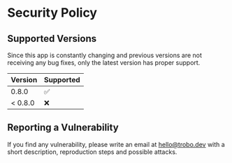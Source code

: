 <!--
SPDX-FileCopyrightText: Copyright (c) 2022-2024 trobonox <hello@trobo.dev>

SPDX-License-Identifier: Apache-2.0
-->

# Security Policy

## Supported Versions
Since this app is constantly changing and previous versions are not receiving any bug fixes, only the latest version has proper support.

| Version | Supported          |
| ------- | ------------------ |
| 0.8.0   |   :white_check_mark:              |
| < 0.8.0   | :x:                |

## Reporting a Vulnerability
If you find any vulnerability, please write an email at hello@trobo.dev with a short description, reproduction steps and possible attacks.
